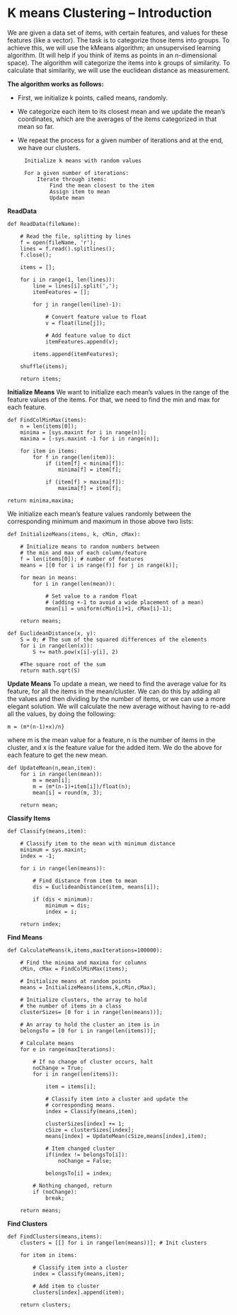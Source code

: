 # K means Clustering – Introduction

We are given a data set of items, with certain features, and values for these features (like a vector). The task is to categorize those items into groups. To achieve this, we will use the kMeans algorithm; an unsupervised learning algorithm. 
(It will help if you think of items as points in an n-dimensional space).  The algorithm will categorize the items into k groups of similarity. To calculate that similarity, we will use the euclidean distance as measurement.

**The algorithm works as follows:**
* First, we initialize k points, called means, randomly.
* We categorize each item to its closest mean and we update the mean’s coordinates, which are the averages of the items categorized in that mean so far.
* We repeat the process for a given number of iterations and at the end, we have our clusters.

        Initialize k means with random values

        For a given number of iterations:
            Iterate through items:
                Find the mean closest to the item
                Assign item to mean
                Update mean

**ReadData**
```
def ReadData(fileName):

	# Read the file, splitting by lines
	f = open(fileName, 'r');
	lines = f.read().splitlines();
	f.close();

	items = [];

	for i in range(1, len(lines)):
		line = lines[i].split(',');
		itemFeatures = [];

		for j in range(len(line)-1):
			
			# Convert feature value to float
			v = float(line[j]);
			
			# Add feature value to dict
			itemFeatures.append(v);

		items.append(itemFeatures);

	shuffle(items);

	return items;
```

**Initialize Means**
We want to initialize each mean’s values in the range of the feature values of the items. For that, we need to find the min and max for each feature. 
```
def FindColMinMax(items):
	n = len(items[0]);
	minima = [sys.maxint for i in range(n)];
	maxima = [-sys.maxint -1 for i in range(n)];
	
	for item in items:
		for f in range(len(item)):
			if (item[f] < minima[f]):
				minima[f] = item[f];
			
			if (item[f] > maxima[f]):
				maxima[f] = item[f];

return minima,maxima;
```

We initialize each mean’s feature values randomly between the corresponding minimum and maximum in those above two lists:

```
def InitializeMeans(items, k, cMin, cMax):

	# Initialize means to random numbers between
	# the min and max of each column/feature
	f = len(items[0]); # number of features
	means = [[0 for i in range(f)] for j in range(k)];
	
	for mean in means:
		for i in range(len(mean)):

			# Set value to a random float
			# (adding +-1 to avoid a wide placement of a mean)
			mean[i] = uniform(cMin[i]+1, cMax[i]-1);

	return means;
```

```
def EuclideanDistance(x, y):
	S = 0; # The sum of the squared differences of the elements
	for i in range(len(x)):
		S += math.pow(x[i]-y[i], 2)

	#The square root of the sum
	return math.sqrt(S)
```

**Update Means**
To update a mean, we need to find the average value for its feature, for all the items in the mean/cluster. We can do this by adding all the values and then dividing by the number of items, or we can use a more elegant solution. We will calculate the new average without having to re-add all the values, by doing the following: 

    m = (m*(n-1)+x)/n}

where m is the mean value for a feature, n is the number of items in the cluster, and x is the feature value for the added item. We do the above for each feature to get the new mean.

```
def UpdateMean(n,mean,item):
	for i in range(len(mean)):
		m = mean[i];
		m = (m*(n-1)+item[i])/float(n);
		mean[i] = round(m, 3);
	
	return mean;
```

**Classify Items**

```
def Classify(means,item):

	# Classify item to the mean with minimum distance
	minimum = sys.maxint;
	index = -1;

	for i in range(len(means)):

		# Find distance from item to mean
		dis = EuclideanDistance(item, means[i]);

		if (dis < minimum):
			minimum = dis;
			index = i;
	
	return index;
```

**Find Means**
```
def CalculateMeans(k,items,maxIterations=100000):

	# Find the minima and maxima for columns
	cMin, cMax = FindColMinMax(items);
	
	# Initialize means at random points
	means = InitializeMeans(items,k,cMin,cMax);
	
	# Initialize clusters, the array to hold
	# the number of items in a class
	clusterSizes= [0 for i in range(len(means))];

	# An array to hold the cluster an item is in
	belongsTo = [0 for i in range(len(items))];

	# Calculate means
	for e in range(maxIterations):

		# If no change of cluster occurs, halt
		noChange = True;
		for i in range(len(items)):

			item = items[i];

			# Classify item into a cluster and update the
			# corresponding means.	
			index = Classify(means,item);

			clusterSizes[index] += 1;
			cSize = clusterSizes[index];
			means[index] = UpdateMean(cSize,means[index],item);

			# Item changed cluster
			if(index != belongsTo[i]):
				noChange = False;

			belongsTo[i] = index;

		# Nothing changed, return
		if (noChange):
			break;

	return means;
```

**Find Clusters**
```
def FindClusters(means,items):
	clusters = [[] for i in range(len(means))]; # Init clusters
	
	for item in items:

		# Classify item into a cluster
		index = Classify(means,item);

		# Add item to cluster
		clusters[index].append(item);

	return clusters;
```

